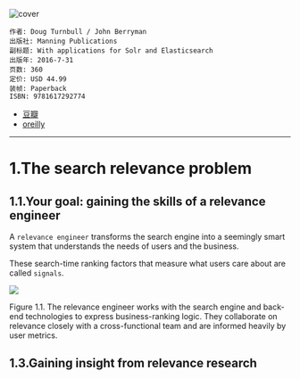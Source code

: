 ![cover](https://img3.doubanio.com/view/subject/s/public/s28854701.jpg)

    作者: Doug Turnbull / John Berryman
    出版社: Manning Publications
    副标题: With applications for Solr and Elasticsearch
    出版年: 2016-7-31
    页数: 360
    定价: USD 44.99
    装帧: Paperback
    ISBN: 9781617292774

- [豆瓣](https://book.douban.com/subject/26827294/)
- [oreilly](https://learning.oreilly.com/library/view/relevant-search-with/9781617292774/)

---

# 1.The search relevance problem
## 1.1.Your goal: gaining the skills of a relevance engineer
A `relevance engineer` transforms the search engine into a seemingly smart system that understands the needs of users and the business. 

These search-time ranking factors that measure what users care about are called `signals`.

![](https://learning.oreilly.com/library/view/relevant-search-with/9781617292774/01fig01_alt.jpg)

Figure 1.1. The relevance engineer works with the search engine and back-end technologies to express business-ranking logic. They collaborate         on relevance closely with a cross-functional team and are informed heavily by user metrics.

## 1.3.Gaining insight from relevance research









































































